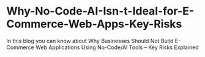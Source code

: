 # Why-No-Code-AI-Isn-t-Ideal-for-E-Commerce-Web-Apps-Key-Risks
In this blog you can know about Why Businesses Should Not Build E-Commerce Web Applications Using No-Code/AI Tools – Key Risks Explained
